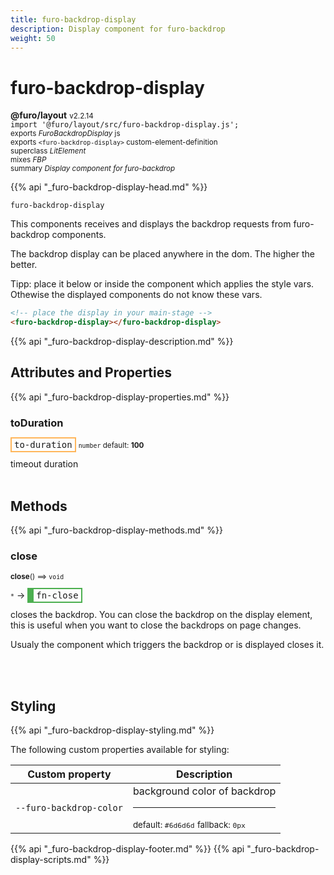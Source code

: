 ```yaml
---
title: furo-backdrop-display
description: Display component for furo-backdrop
weight: 50
---
```


# furo-backdrop-display
**@furo/layout** <small>v2.2.14</small>
<br>`import '@furo/layout/src/furo-backdrop-display.js';`<small>
<br>exports *FuroBackdropDisplay* js
<br>exports `<furo-backdrop-display>` custom-element-definition
<br>superclass *LitElement*
<br> mixes *FBP*</small>
<br><small>summary *Display component for furo-backdrop*</small>

{{% api "_furo-backdrop-display-head.md" %}}

`furo-backdrop-display`

This components receives and displays the backdrop requests from furo-backdrop components.

The backdrop display can be placed anywhere in the dom. The higher the better.

Tipp: place it below or inside the component which applies the style vars. Othewise the displayed components
do not know these vars.

```html
<!-- place the display in your main-stage -->
<furo-backdrop-display></furo-backdrop-display>
```

{{% api "_furo-backdrop-display-description.md" %}}


## Attributes and Properties
{{% api "_furo-backdrop-display-properties.md" %}}





### **toDuration**

<span  style="border-width:2px; border-style: solid;border-color:  rgb(255, 182, 91);font-family:monospace; padding:2px 4px;">to-duration</span>
<small>`number` default: **100**</small>

timeout duration
<br><br>



## Methods
{{% api "_furo-backdrop-display-methods.md" %}}



### **close**
<small>**close**() ⟹ `void`</small>

<small>`*`</small> →
<span  style="border-width:2px 2px 2px 10px; border-style: solid;border-color:  rgb(76, 175, 80);font-family:monospace; padding:2px 4px;">fn-close</span>

closes the backdrop.
You can close the backdrop on the display element, this is useful when you want to close the backdrops on page
changes.

Usualy the component which triggers the backdrop or is displayed closes it.

<br><br>






## Styling
{{% api "_furo-backdrop-display-styling.md" %}}

The following custom properties  available for styling:

Custom property | Description
----------------|-------------
`--furo-backdrop-color` | background color of backdrop <hr> <small>default: `#6d6d6d`</small> <small>fallback: `0px`</small>

{{% api "_furo-backdrop-display-footer.md" %}}
{{% api "_furo-backdrop-display-scripts.md" %}}
